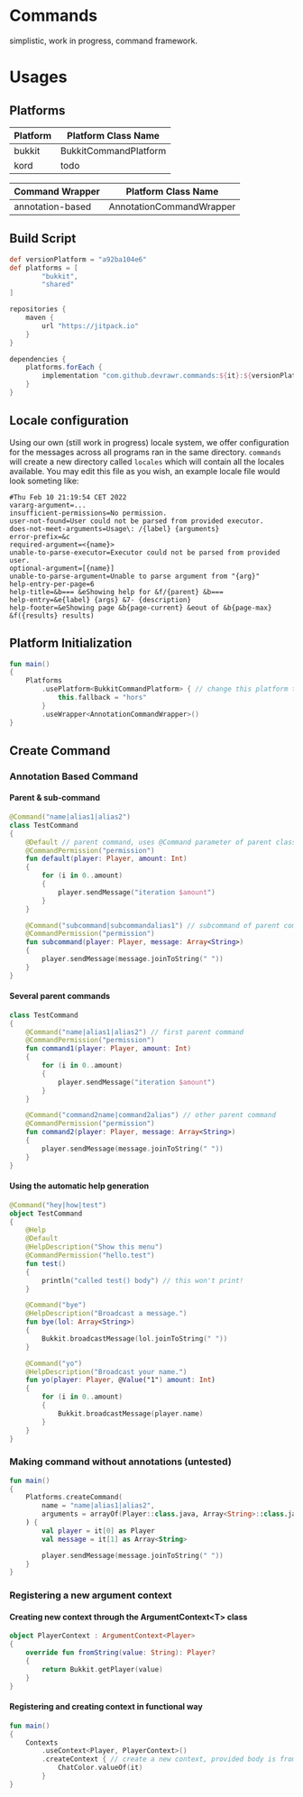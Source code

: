 # Commands

simplistic, work in progress, command framework.

# Usages

## Platforms

| Platform    | Platform Class Name   |
| ----------- | --------------------- |
| bukkit      | BukkitCommandPlatform |
| kord        | todo                  |

| Command Wrapper  | Platform Class Name      |
| ---------------- | ------------------------ |
| annotation-based | AnnotationCommandWrapper |

## Build Script

```groovy
def versionPlatform = "a92ba104e6"
def platforms = [
        "bukkit",
        "shared"
]

repositories {
    maven {
        url "https://jitpack.io"
    }
}

dependencies {
    platforms.forEach {
        implementation "com.github.devrawr.commands:${it}:${versionPlatform}"
    }
}
```

## Locale configuration
Using our own (still work in progress) locale system, we offer configuration for the messages across all programs
ran in the same directory. `commands` will create a new directory called `locales` which will contain
all the locales available. You may edit this file as you wish, an example locale file would look someting like:
```properties
#Thu Feb 10 21:19:54 CET 2022
vararg-argument=...
insufficient-permissions=No permission.
user-not-found=User could not be parsed from provided executor.
does-not-meet-arguments=Usage\: /{label} {arguments}
error-prefix=&c 
required-argument=<{name}>
unable-to-parse-executor=Executor could not be parsed from provided user.
optional-argument=[{name}]
unable-to-parse-argument=Unable to parse argument from "{arg}"
help-entry-per-page=6
help-title=&b=== &eShowing help for &f/{parent} &b===
help-entry=&e{label} {args} &7- {description}
help-footer=&eShowing page &b{page-current} &eout of &b{page-max} &f({results} results)
```

## Platform Initialization

```kotlin
fun main()
{
    Platforms
        .usePlatform<BukkitCommandPlatform> { // change this platform to whatever platform you're using 
            this.fallback = "hors"
        }
        .useWrapper<AnnotationCommandWrapper>()
}
```

## Create Command

### Annotation Based Command

#### Parent & sub-command

```kotlin
@Command("name|alias1|alias2")
class TestCommand
{
    @Default // parent command, uses @Command parameter of parent class.
    @CommandPermission("permission")
    fun default(player: Player, amount: Int)
    {
        for (i in 0..amount)
        {
            player.sendMessage("iteration $amount")
        }
    }

    @Command("subcommand|subcommandalias1") // subcommand of parent command
    @CommandPermission("permission")
    fun subcommand(player: Player, message: Array<String>)
    {
        player.sendMessage(message.joinToString(" "))
    }
}
```

#### Several parent commands

```kotlin
class TestCommand
{
    @Command("name|alias1|alias2") // first parent command
    @CommandPermission("permission")
    fun command1(player: Player, amount: Int)
    {
        for (i in 0..amount)
        {
            player.sendMessage("iteration $amount")
        }
    }

    @Command("command2name|command2alias") // other parent command
    @CommandPermission("permission")
    fun command2(player: Player, message: Array<String>)
    {
        player.sendMessage(message.joinToString(" "))
    }
}
```

#### Using the automatic help generation
```kotlin
@Command("hey|how|test")
object TestCommand
{
    @Help
    @Default
    @HelpDescription("Show this menu")
    @CommandPermission("hello.test")
    fun test()
    {
        println("called test() body") // this won't print!
    }

    @Command("bye")
    @HelpDescription("Broadcast a message.")
    fun bye(lol: Array<String>)
    {
        Bukkit.broadcastMessage(lol.joinToString(" "))
    }

    @Command("yo")
    @HelpDescription("Broadcast your name.")
    fun yo(player: Player, @Value("1") amount: Int)
    {
        for (i in 0..amount)
        {
            Bukkit.broadcastMessage(player.name)
        }
    }
}
```

### Making command without annotations (untested)

```kotlin
fun main()
{
    Platforms.createCommand(
        name = "name|alias1|alias2",
        arguments = arrayOf(Player::class.java, Array<String>::class.java)
    ) {
        val player = it[0] as Player
        val message = it[1] as Array<String>

        player.sendMessage(message.joinToString(" "))
    }
}
```

### Registering a new argument context
#### Creating new context through the ArgumentContext\<T> class
```kotlin
object PlayerContext : ArgumentContext<Player>
{
    override fun fromString(value: String): Player?
    {
        return Bukkit.getPlayer(value)
    }
}
```

#### Registering and creating context in functional way
```kotlin
fun main()
{
    Contexts
        .useContext<Player, PlayerContext>()
        .createContext { // create a new context, provided body is fromString method.
            ChatColor.valueOf(it)
        }
}
```
